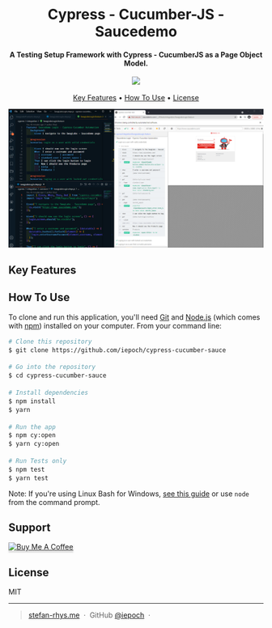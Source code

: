 <h1 align="center">
  <br>
  <a href="" alt="Serenity-Playwright-Cucumber" width="200"></a>
  <br>
 Cypress - Cucumber-JS - Saucedemo
  <br>
</h1>

<h4 align="center">A Testing Setup Framework with Cypress - CucumberJS as a Page Object Model.</h4>

<p align="center">
  <a href="https://saythanks.io/to/iepoch">
      <img src="https://img.shields.io/badge/SayThanks.io-%E2%98%BC-1EAEDB.svg">
  </a>
</p>

<p align="center">
  <a href="#key-features">Key Features</a> •
  <a href="#how-to-use">How To Use</a> •
  <a href="#license">License</a>
</p>

![screenshot](https://raw.githubusercontent.com/iepoch/cypress-cucumber-sauce/main/images/Cypress-Cucumber-POM.png)

## Key Features

## How To Use

To clone and run this application, you'll need [Git](https://git-scm.com) and [Node.js](https://nodejs.org/en/download/) (which comes with [npm](http://npmjs.com)) installed on your computer. From your command line:

```bash
# Clone this repository
$ git clone https://github.com/iepoch/cypress-cucumber-sauce

# Go into the repository
$ cd cypress-cucumber-sauce

# Install dependencies
$ npm install
$ yarn

# Run the app
$ npm cy:open
$ yarn cy:open

# Run Tests only
$ npm test
$ yarn test
```

Note: If you're using Linux Bash for Windows, [see this guide](https://www.howtogeek.com/261575/how-to-run-graphical-linux-desktop-applications-from-windows-10s-bash-shell/) or use `node` from the command prompt.

## Support

<a href="https://www.buymeacoffee.com/iepoc" target="_blank"><img src="https://www.buymeacoffee.com/assets/img/custom_images/purple_img.png" alt="Buy Me A Coffee" style="height: 41px !important;width: 174px !important;box-shadow: 0px 3px 2px 0px rgba(190, 190, 190, 0.5) !important;-webkit-box-shadow: 0px 3px 2px 0px rgba(190, 190, 190, 0.5) !important;" ></a>

## License

MIT

---

> [stefan-rhys.me](https://www.stefan-rhys.me) &nbsp;&middot;&nbsp;
> GitHub [@iepoch](https://github.com/iepoch) &nbsp;&middot;&nbsp;
